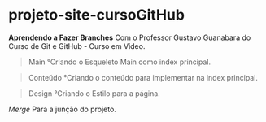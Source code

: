 # projeto-site-cursoGitHub
 
**Aprendendo a Fazer Branches**
Com o Professor Gustavo Guanabara do Curso de Git e GitHub - Curso em Video.

>Main
 °Criando o Esqueleto Main como index principal.

>Conteúdo
 °Criando o conteúdo para implementar na index principal.

>Design
 °Criando o Estilo para a página.

*Merge*
Para a junção do projeto. 
